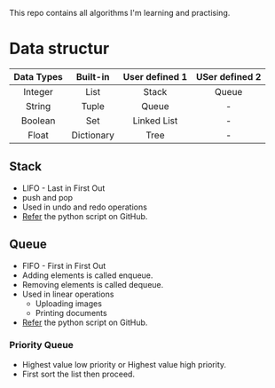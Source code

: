 This repo contains all algorithms I'm learning and practising.
# Data structur
Data Types | Built-in | User defined 1 | USer defined 2 
:----:|:---:|:---:|:-----:
Integer | List | Stack | Queue
String | Tuple | Queue | -
Boolean | Set | Linked List | -
Float | Dictionary | Tree | - 

## Stack
- LIFO - Last in First Out
- push and pop
- Used in undo and redo operations
- [Refer](https://github.com/Dhamu785/Data-Structures-and-Algorithms/blob/main/02%20Stack/01_stack.py) the python script on GitHub.

## Queue
- FIFO - First in First Out
- Adding elements is called enqueue.
- Removing elements is called dequeue.
- Used in linear operations
	- Uploading images
	- Printing documents
- [Refer](https://github.com/Dhamu785/Data-Structures-and-Algorithms/blob/main/03%20Queue/01_que.py) the python script on GitHub.
### Priority Queue
- Highest value low priority or Highest value high priority.
- First sort the list then proceed.
